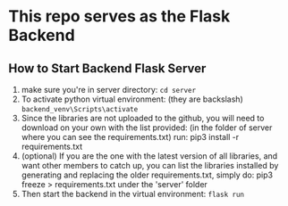 # This repo serves as the Flask Backend

## How to Start Backend Flask Server

1. make sure you're in server directory: `cd server`
2. To activate python virtual environment: (they are backslash) `backend_venv\Scripts\activate`
3. Since the libraries are not uploaded to the github, you will need to download on your own with the list provided: (in the folder of server where you can see the requirements.txt) run: pip3 install -r requirements.txt
4. (optional) If you are the one with the latest version of all libraries, and want other members to catch up, you can list the libraries installed by generating and replacing the older requirements.txt, simply do:  pip3 freeze > requirements.txt under the 'server' folder
5. Then start the backend in the virtual environment: `flask run`

